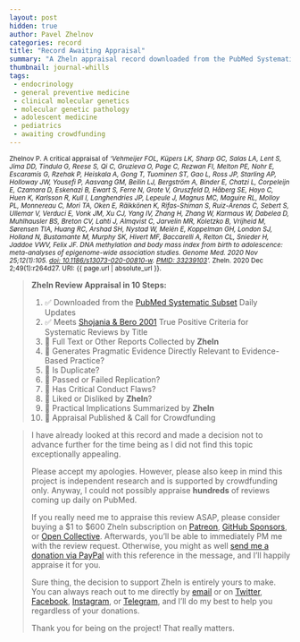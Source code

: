 ```yaml
---
layout: post
hidden: true
author: Pavel Zhelnov
categories: record
title: "Record Awaiting Appraisal"
summary: "A Zheln appraisal record downloaded from the PubMed Systematic Subset daily updates."
thumbnail: journal-whills
tags:
 - endocrinology
 - general preventive medicine
 - clinical molecular genetics
 - molecular genetic pathology
 - adolescent medicine
 - pediatrics
 - awaiting crowdfunding
---
```


<small id="citation">Zhelnov P. A critical appraisal of _‘Vehmeijer FOL, Küpers LK, Sharp GC, Salas LA, Lent S, Jima DD, Tindula G, Reese S, Qi C, Gruzieva O, Page C, Rezwan FI, Melton PE, Nohr E, Escaramís G, Rzehak P, Heiskala A, Gong T, Tuominen ST, Gao L, Ross JP, Starling AP, Holloway JW, Yousefi P, Aasvang GM, Beilin LJ, Bergström A, Binder E, Chatzi L, Corpeleijn E, Czamara D, Eskenazi B, Ewart S, Ferre N, Grote V, Gruszfeld D, Håberg SE, Hoyo C, Huen K, Karlsson R, Kull I, Langhendries JP, Lepeule J, Magnus MC, Maguire RL, Molloy PL, Monnereau C, Mori TA, Oken E, Räikkönen K, Rifas-Shiman S, Ruiz-Arenas C, Sebert S, Ullemar V, Verduci E, Vonk JM, Xu CJ, Yang IV, Zhang H, Zhang W, Karmaus W, Dabelea D, Muhlhausler BS, Breton CV, Lahti J, Almqvist C, Jarvelin MR, Koletzko B, Vrijheid M, Sørensen TIA, Huang RC, Arshad SH, Nystad W, Melén E, Koppelman GH, London SJ, Holland N, Bustamante M, Murphy SK, Hivert MF, Baccarelli A, Relton CL, Snieder H, Jaddoe VWV, Felix JF. DNA methylation and body mass index from birth to adolescence: meta-analyses of epigenome-wide association studies. Genome Med. 2020 Nov 25;12(1):105. [doi: 10.1186/s13073-020-00810-w](https://doi.org/10.1186/s13073-020-00810-w). [PMID: 33239103](https://pubmed.gov/33239103)’._ Zheln. 2020 Dec 2;49(1):r264d27. URI: {{ page.url | absolute_url }}.</small>

> **Zheln Review Appraisal in 10 Steps:**
>
> 1. ✅ Downloaded from the [PubMed Systematic Subset](https://github.com/p1m-ortho/qs-global-ortho-search-queries/blob/global-sr-query/README.md) Daily Updates
> 2. ✅ Meets [Shojania & Bero 2001](https://www.researchgate.net/publication/11820967_Taking_Advantage_of_the_Explosion_of_Systematic_Reviews_An_Efficient_MEDLINE_Search_Strategy) True Positive Criteria for Systematic Reviews by Title
> 3. 🔄 Full Text or Other Reports Collected by **Zheln**
> 4. 🔄 Generates Pragmatic Evidence Directly Relevant to Evidence-Based Practice?
> 5. 🔄 Is Duplicate?
> 6. 🔄 Passed or Failed Replication?
> 7. 🔄 Has Critical Conduct Flaws?
> 8. 🔄 Liked or Disliked by **Zheln**?
> 9. 🔄 Practical Implications Summarized by **Zheln**
> 10. 🔄 Appraisal Published & Call for Crowdfunding

> I have already looked at this record and made a decision not to advance further for the time being as I did not find this topic exceptionally appealing.
>
> Please accept my apologies. However, please also keep in mind this project is independent research and is supported by crowdfunding only. Anyway, I could not possibly appraise **hundreds** of reviews coming up daily on PubMed.
> 
> If you really need me to appraise this review ASAP, please consider buying a $1 to $600 Zheln subscription on [Patreon](https://patreon.com/zheln), [GitHub Sponsors](https://github.com/sponsors/drzhelnov), or [Open Collective](https://opencollective.com/zheln). Afterwards, you’ll be able to immediately PM me with the review request. Otherwise, you might as well [send me a donation via PayPal](https://paypal.me/pjelnov) with this reference in the message, and I’ll happily appraise it for you.
> 
> Sure thing, the decision to support Zheln is entirely yours to make. You can always reach out to me directly by [email](mailto:pavel@zheln.com) or on [Twitter](https://twitter.com/drzhelnov), [Facebook](https://facebook.com/drzhelnov), [Instagram](https://instagram.com/igzheln), or [Telegram](https://t.me/drzhelnov), and I’ll do my best to help you regardless of your donations.
> 
> Thank you for being on the project! That really matters.
